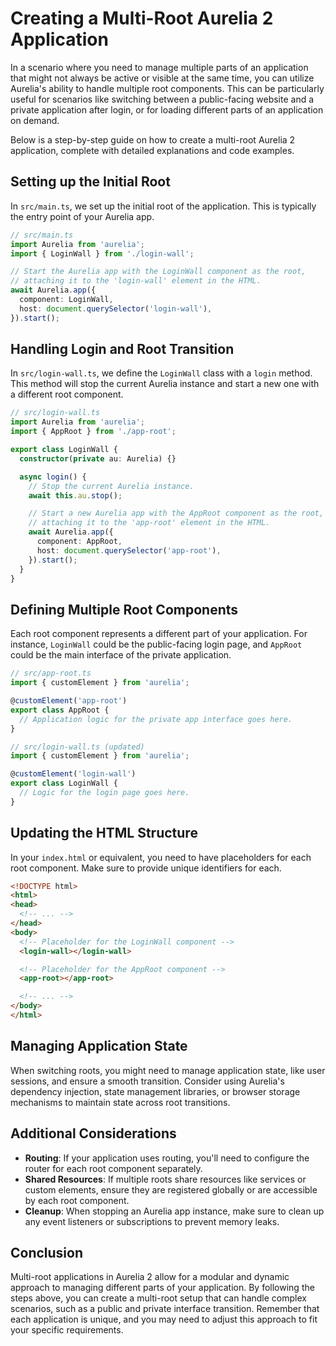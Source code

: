# Creating a Multi-Root Aurelia 2 Application

In a scenario where you need to manage multiple parts of an application that might not always be active or visible at the same time, you can utilize Aurelia's ability to handle multiple root components. This can be particularly useful for scenarios like switching between a public-facing website and a private application after login, or for loading different parts of an application on demand.

Below is a step-by-step guide on how to create a multi-root Aurelia 2 application, complete with detailed explanations and code examples.

## Setting up the Initial Root

In `src/main.ts`, we set up the initial root of the application. This is typically the entry point of your Aurelia app.

```typescript
// src/main.ts
import Aurelia from 'aurelia';
import { LoginWall } from './login-wall';

// Start the Aurelia app with the LoginWall component as the root,
// attaching it to the 'login-wall' element in the HTML.
await Aurelia.app({
  component: LoginWall,
  host: document.querySelector('login-wall'),
}).start();
```

## Handling Login and Root Transition

In `src/login-wall.ts`, we define the `LoginWall` class with a `login` method. This method will stop the current Aurelia instance and start a new one with a different root component.

```typescript
// src/login-wall.ts
import Aurelia from 'aurelia';
import { AppRoot } from './app-root';

export class LoginWall {
  constructor(private au: Aurelia) {}

  async login() {
    // Stop the current Aurelia instance.
    await this.au.stop();

    // Start a new Aurelia app with the AppRoot component as the root,
    // attaching it to the 'app-root' element in the HTML.
    await Aurelia.app({
      component: AppRoot,
      host: document.querySelector('app-root'),
    }).start();
  }
}
```

## Defining Multiple Root Components

Each root component represents a different part of your application. For instance, `LoginWall` could be the public-facing login page, and `AppRoot` could be the main interface of the private application.

```typescript
// src/app-root.ts
import { customElement } from 'aurelia';

@customElement('app-root')
export class AppRoot {
  // Application logic for the private app interface goes here.
}

// src/login-wall.ts (updated)
import { customElement } from 'aurelia';

@customElement('login-wall')
export class LoginWall {
  // Logic for the login page goes here.
}
```

## Updating the HTML Structure

In your `index.html` or equivalent, you need to have placeholders for each root component. Make sure to provide unique identifiers for each.

```html
<!DOCTYPE html>
<html>
<head>
  <!-- ... -->
</head>
<body>
  <!-- Placeholder for the LoginWall component -->
  <login-wall></login-wall>

  <!-- Placeholder for the AppRoot component -->
  <app-root></app-root>

  <!-- ... -->
</body>
</html>
```

## Managing Application State

When switching roots, you might need to manage application state, like user sessions, and ensure a smooth transition. Consider using Aurelia's dependency injection, state management libraries, or browser storage mechanisms to maintain state across root transitions.

## Additional Considerations

- **Routing**: If your application uses routing, you'll need to configure the router for each root component separately.
- **Shared Resources**: If multiple roots share resources like services or custom elements, ensure they are registered globally or are accessible by each root component.
- **Cleanup**: When stopping an Aurelia app instance, make sure to clean up any event listeners or subscriptions to prevent memory leaks.

## Conclusion

Multi-root applications in Aurelia 2 allow for a modular and dynamic approach to managing different parts of your application. By following the steps above, you can create a multi-root setup that can handle complex scenarios, such as a public and private interface transition. Remember that each application is unique, and you may need to adjust this approach to fit your specific requirements.
